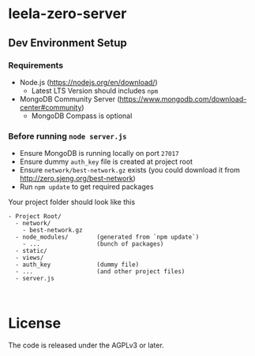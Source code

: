 # leela-zero-server
## Dev Environment Setup
### Requirements
- Node.js (https://nodejs.org/en/download/)
  - Latest LTS Version should includes `npm`
- MongoDB Community Server (https://www.mongodb.com/download-center#community)
  - MongoDB Compass is optional

### Before running `node server.js`
- Ensure MongoDB is running locally on port `27017`
- Ensure dummy `auth_key` file is created at project root
- Ensure `network/best-network.gz` exists (you could download it from http://zero.sjeng.org/best-network)
- Run `npm update` to get required packages

Your project folder should look like this
```
- Project Root/
  - network/
    - best-network.gz
  - node_modules/        (generated from `npm update`)
    - ...                (bunch of packages)
  - static/
  - views/
  - auth_key             (dummy file)
  - ...                  (and other project files)
  - server.js
  
  
```

# License

The code is released under the AGPLv3 or later.
